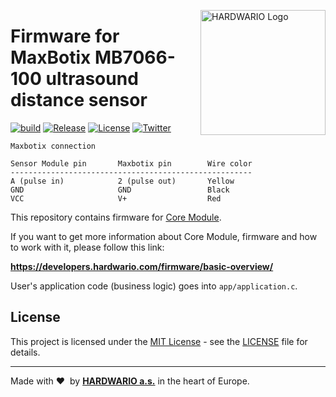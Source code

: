 <a href="https://www.hardwario.com/"><img src="https://www.hardwario.com/ci/assets/hw-logo.svg" width="200" alt="HARDWARIO Logo" align="right"></a>

# Firmware for MaxBotix MB7066-100 ultrasound distance sensor

[![build](https://github.com/hardwario/twr-lcd-maxbotix-ultrasound-distance/actions/workflows/main.yml/badge.svg)](https://github.com/hardwario/twr-lcd-maxbotix-ultrasound-distance/actions/workflows/main.yml)
[![Release](https://img.shields.io/github/release/bigclownprojects/bcf-lcd-maxbotix-ultrasound-distance.svg)](https://github.com/bigclownprojects/bcf-lcd-maxbotix-ultrasound-distance/releases)
[![License](https://img.shields.io/github/license/bigclownprojects/bcf-lcd-maxbotix-ultrasound-distance.svg)](https://github.com/bigclownprojects/bcf-lcd-maxbotix-ultrasound-distance/blob/master/LICENSE)
[![Twitter](https://img.shields.io/twitter/follow/hardwario_en.svg?style=social&label=Follow)](https://twitter.com/hardwario_en)

```
Maxbotix connection

Sensor Module pin       Maxbotix pin        Wire color
------------------------------------------------------
A (pulse in)            2 (pulse out)       Yellow
GND                     GND                 Black
VCC                     V+                  Red
```

This repository contains firmware for [Core Module](https://shop.bigclown.com/core-module).

If you want to get more information about Core Module, firmware and how to work with it, please follow this link:

**https://developers.hardwario.com/firmware/basic-overview/**

User's application code (business logic) goes into `app/application.c`.

## License

This project is licensed under the [MIT License](https://opensource.org/licenses/MIT/) - see the [LICENSE](LICENSE) file for details.

---

Made with &#x2764;&nbsp; by [**HARDWARIO a.s.**](https://www.hardwario.com/) in the heart of Europe.
